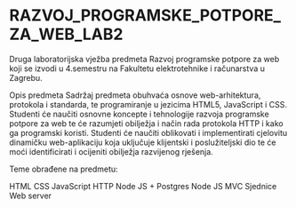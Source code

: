 # RAZVOJ_PROGRAMSKE_POTPORE_ZA_WEB_LAB2
Druga laboratorijska vježba predmeta Razvoj programske potpore za web koji se izvodi u 4.semestru na Fakultetu elektrotehnike i računarstva u Zagrebu.

Opis predmeta Sadržaj predmeta obuhvaća osnove web-arhitektura, protokola i standarda, te programiranje u jezicima HTML5, JavaScript i CSS. Studenti će naučiti osnovne koncepte i tehnologije razvoja programske potpore za web te će razumjeti obilježja i način rada protokola HTTP i kako ga programski koristi. Studenti će naučiti oblikovati i implementirati cjelovitu dinamičku web-aplikaciju koja uključuje klijentski i poslužiteljski dio te će moći identificirati i ocijeniti obilježja razvijenog rješenja.

Teme obrađene na predmetu:

HTML
CSS
JavaScript
HTTP
Node JS + Postgres
Node JS MVC
Sjednice
Web server
